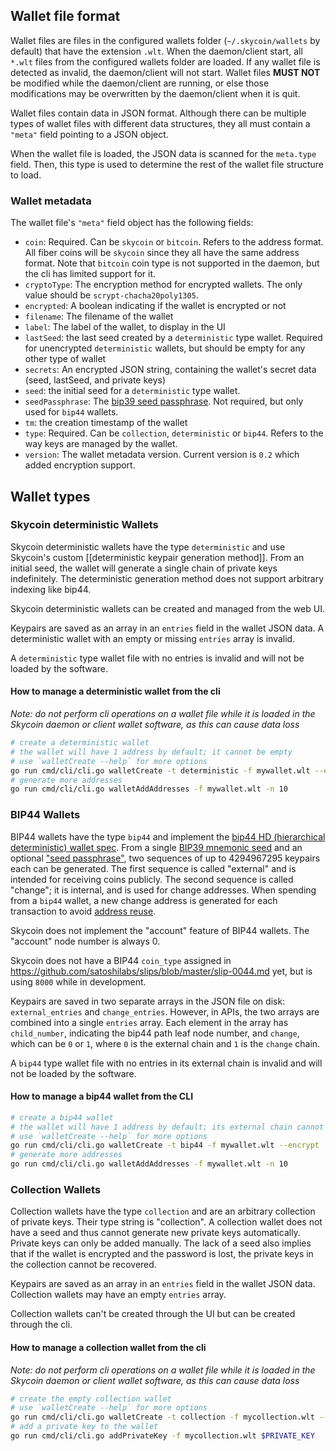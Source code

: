 ## Wallet file format

Wallet files are files in the configured wallets folder (`~/.skycoin/wallets` by default) that have the extension `.wlt`.  When the daemon/client start, all `*.wlt` files from the configured wallets folder are loaded. If any wallet file is detected as invalid, the daemon/client will not start.  Wallet files **MUST NOT** be modified while the daemon/client are running, or else those modifications may be overwritten by the daemon/client when it is quit.

Wallet files contain data in JSON format. Although there can be multiple types of wallet files with different data structures, they all must contain a `"meta"` field pointing to a JSON object.

When the wallet file is loaded, the JSON data is scanned for the `meta.type` field.  Then, this type is used to determine the rest of the wallet file structure to load.

### Wallet metadata 

The wallet file's `"meta"` field object has the following fields:

* `coin`: Required. Can be `skycoin` or `bitcoin`.  Refers to the address format.  All fiber coins will be `skycoin` since they all have the same address format.  Note that `bitcoin` coin type is not supported in the daemon, but the cli has limited support for it.
* `cryptoType`: The encryption method for encrypted wallets. The only value should be `scrypt-chacha20poly1305`.
* `encrypted`: A boolean indicating if the wallet is encrypted or not
* `filename`: The filename of the wallet
* `label`: The label of the wallet, to display in the UI
* `lastSeed`: the last seed created by a `deterministic` type wallet.  Required for unencrypted `deterministic` wallets, but should be empty for any other type of wallet
* `secrets`: An encrypted JSON string, containing the wallet's secret data (seed, lastSeed, and private keys)
* `seed`: the initial seed for a `deterministic` type wallet.
* `seedPassphrase`: The [bip39 seed passphrase](https://github.com/bitcoin/bips/blob/master/bip-0039.mediawiki#from-mnemonic-to-seed). Not required, but only used for `bip44` wallets.
* `tm`: the creation timestamp of the wallet
* `type`: Required. Can be `collection`, `deterministic` or `bip44`. Refers to the way keys are managed by the wallet.
* `version`: The wallet metadata version.  Current version is `0.2` which added encryption support.

## Wallet types

### Skycoin deterministic Wallets

Skycoin deterministic wallets have the type `deterministic` and use Skycoin's custom [[deterministic keypair generation method]].  From an initial seed, the wallet will generate a single chain of private keys indefinitely.  The deterministic generation method does not support arbitrary indexing like bip44.

Skycoin deterministic wallets can be created and managed from the web UI.

Keypairs are saved as an array in an `entries` field in the wallet JSON data. A deterministic wallet with an empty or missing `entries` array is invalid.

A `deterministic` type wallet file with no entries is invalid and will not be loaded by the software.

#### How to manage a deterministic wallet from the cli

*Note: do not perform cli operations on a wallet file while it is loaded in the Skycoin daemon or client wallet software, as this can cause data loss*

```sh
# create a deterministic wallet
# the wallet will have 1 address by default; it cannot be empty
# use `walletCreate --help` for more options
go run cmd/cli/cli.go walletCreate -t deterministic -f mywallet.wlt --encrypt
# generate more addresses
go run cmd/cli/cli.go walletAddAddresses -f mywallet.wlt -n 10
```

### BIP44 Wallets

BIP44 wallets have the type `bip44` and implement the [bip44 HD (hierarchical deterministic) wallet spec](https://github.com/bitcoin/bips/blob/master/bip-0044.mediawiki).  From a single [BIP39 mnemonic seed](https://github.com/bitcoin/bips/blob/master/bip-0039.mediawiki) and an optional ["seed passphrase"](https://github.com/bitcoin/bips/blob/master/bip-0039.mediawiki#from-mnemonic-to-seed), two sequences of up to 4294967295 keypairs each can be generated. The first sequence is called "external" and is intended for receiving coins publicly. The second sequence is called "change"; it is internal, and is used for change addresses. When spending from a `bip44` wallet, a new change address is generated for each transaction to avoid [address reuse](https://en.bitcoin.it/wiki/Address_reuse).

Skycoin does not implement the "account" feature of BIP44 wallets. The "account" node number is always 0.

Skycoin does not have a BIP44 `coin_type` assigned in https://github.com/satoshilabs/slips/blob/master/slip-0044.md yet, but is using `8000` while in development.

Keypairs are saved in two separate arrays in the JSON file on disk: `external_entries` and `change_entries`.  However, in APIs, the two arrays are combined into a single `entries` array. Each element in the array has `child_number`, indicating the bip44 path leaf node number, and `change`, which can be `0` or `1`, where `0` is the external chain and `1` is the `change` chain.

A `bip44` type wallet file with no entries in its external chain is invalid and will not be loaded by the software.

#### How to manage a bip44 wallet from the CLI

```sh
# create a bip44 wallet
# the wallet will have 1 address by default; its external chain cannot be empty
# use `walletCreate --help` for more options
go run cmd/cli/cli.go walletCreate -t bip44 -f mywallet.wlt --encrypt
# generate more addresses
go run cmd/cli/cli.go walletAddAddresses -f mywallet.wlt -n 10
```

### Collection Wallets

Collection wallets have the type `collection` and are an arbitrary collection of private keys. Their type string is "collection".  A collection wallet does not have a seed and thus cannot generate new private keys automatically. Private keys can only be added manually. The lack of a seed also implies that if the wallet is encrypted and the password is lost, the private keys in the collection cannot be recovered.

Keypairs are saved as an array in an `entries` field in the wallet JSON data. Collection wallets may have an empty `entries` array.

Collection wallets can't be created through the UI but can be created through the cli.

#### How to manage a collection wallet from the cli

*Note: do not perform cli operations on a wallet file while it is loaded in the Skycoin daemon or client wallet software, as this can cause data loss*

```sh
# create the empty collection wallet
# use `walletCreate --help` for more options
go run cmd/cli/cli.go walletCreate -t collection -f mycollection.wlt --encrypt
# add a private key to the wallet
go run cmd/cli/cli.go addPrivateKey -f mycollection.wlt $PRIVATE_KEY
```